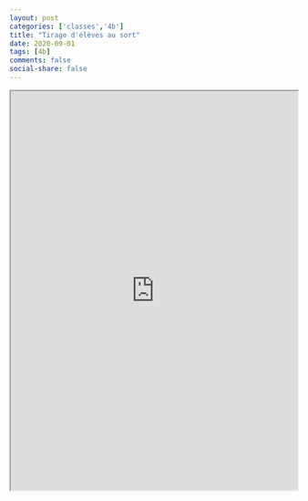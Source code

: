```yaml
---
layout: post 
categories: ['classes','4b']
title: "Tirage d'élèves au sort"
date: 2020-09-01
tags: [4b]
comments: false
social-share: false
---
```

<iframe height="700px" width="100%" src="https://repl.it/@moussatat/quatriemeB?lite=true&outputonly=1"></iframe>
